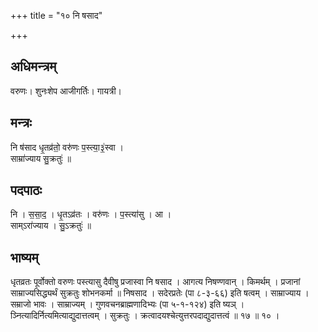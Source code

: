 +++
title = "१० नि षसाद"

+++
## अधिमन्त्रम्
वरुणः। शुनःशेप आजीगर्तिः। गायत्री।

## मन्त्रः
नि ष॑साद धृ॒तव्र॑तो॒ वरु॑णः प॒स्त्या॒३॒॑स्वा ।  
साम्रा॑ज्याय सु॒क्रतुः॑ ॥

## पदपाठः
नि । स॒सा॒द॒ । धृ॒तऽव्र॑तः । वरु॑णः । प॒स्त्या॑सु । आ ।  
साम्ऽरा॑ज्याय । सु॒ऽक्रतुः॑ ॥

## भाष्यम्
धृतव्रतः पूर्वोक्तो वरुणः पस्त्यासु दैवीषु प्रजास्वा नि षसाद । आगत्य निषण्णवान् । किमर्थम् । प्रजानां साम्राज्यसिद्ध्यर्थं सुक्रतुः शोभनकर्मा ॥ निषसाद । सदेरप्रतेः (पा ८-३-६६) इति षत्वम् । साम्राज्याय । सम्राजो भावः । साम्राज्यम् । गुणवचनब्राह्मणादिभ्यः (पा ५-१-१२४) इति ष्यञ् । ञ्नित्यादिर्नित्यमित्याद्युदात्तत्वम् । सुक्रतुः । क्रत्वादयश्चेत्युत्तरपदाद्युदात्तत्वं ॥ १७ ॥ १० ।